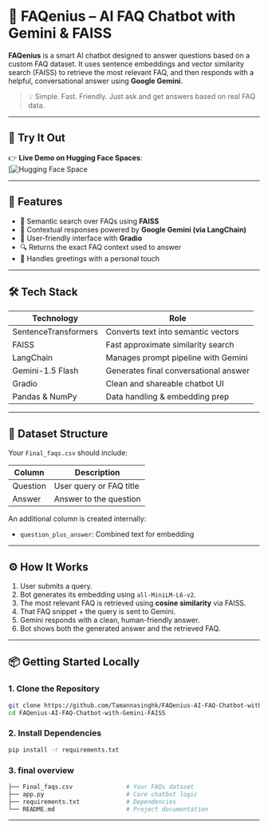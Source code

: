 # 🤖 FAQenius – AI FAQ Chatbot with Gemini & FAISS

**FAQenius** is a smart AI chatbot designed to answer questions based on a custom FAQ dataset. It uses sentence embeddings and vector similarity search (FAISS) to retrieve the most relevant FAQ, and then responds with a helpful, conversational answer using **Google Gemini**.

> 💡 Simple. Fast. Friendly. Just ask and get answers based on real FAQ data.

---

## 🚀 Try It Out

👉 **Live Demo on Hugging Face Spaces**:  
[![Hugging Face Space](https://huggingface.co/spaces/tannu038/InquiroBot)

---

## 🧠 Features

- 🧾 Semantic search over FAQs using **FAISS**
- 🧠 Contextual responses powered by **Google Gemini (via LangChain)**
- 🤗 User-friendly interface with **Gradio**
- 🔍 Returns the exact FAQ context used to answer
- 💬 Handles greetings with a personal touch

---

## 🛠️ Tech Stack

| Technology           | Role                                 |
|----------------------|--------------------------------------|
| SentenceTransformers | Converts text into semantic vectors  |
| FAISS                | Fast approximate similarity search   |
| LangChain            | Manages prompt pipeline with Gemini  |
| Gemini-1.5 Flash     | Generates final conversational answer |
| Gradio               | Clean and shareable chatbot UI       |
| Pandas & NumPy       | Data handling & embedding prep       |

---

## 📁 Dataset Structure

Your `Final_faqs.csv` should include:

| Column    | Description                     |
|-----------|---------------------------------|
| Question  | User query or FAQ title         |
| Answer    | Answer to the question          |

An additional column is created internally:
- `question_plus_answer`: Combined text for embedding

---

## ⚙️ How It Works

1. User submits a query.
2. Bot generates its embedding using `all-MiniLM-L6-v2`.
3. The most relevant FAQ is retrieved using **cosine similarity** via FAISS.
4. That FAQ snippet + the query is sent to Gemini.
5. Gemini responds with a clean, human-friendly answer.
6. Bot shows both the generated answer and the retrieved FAQ.

---

## 📦 Getting Started Locally

### 1. Clone the Repository

```bash
git clone https://github.com/Tamannasinghk/FAQenius-AI-FAQ-Chatbot-with-Gemini-FAISS.git
cd FAQenius-AI-FAQ-Chatbot-with-Gemini-FAISS
```
### 2. Install Dependencies

```bash
pip install -r requirements.txt
```
### 3. final overview

```bash
├── Final_faqs.csv               # Your FAQs dataset
├── app.py                       # Core chatbot logic
├── requirements.txt             # Dependencies
└── README.md                    # Project documentation
```
---
